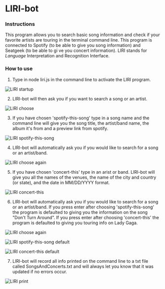 # LIRI-bot

### Instructions

This program allows you to search basic song information and check if your favorite artists are touring in the terminal command line. This program is connected to Spotify (to be able to give you song information) and Seatgeek (to be able to gi ve you concert information). LIRI stands for _Language_ Interpretation and Recognition Interface.

### How to use

1. Type in node liri.js in the command line to activate the LIRI program.

![LIRI startup](rfreeb/Bootcamp_Week_11/NUEVA201907FSF3/11-js-constructors/liri_1.png)

2. LIRI-bot will then ask you if you want to search a song or an artist.

![LIRI choose](rfreeb/Bootcamp_Week_11/NUEVA201907FSF3/11-js-constructors/LIRI-bot/liri_1.png)

3. If you have chosen 'spotify-this-song' type in a song name and the command line will give you the song title, the artist/band name, the album it's from and a preview link from spotify.

![LIRI spotify-this-song](rfreeb/Bootcamp_Week_11/NUEVA201907FSF3/11-js-constructors/LIRI-bot/liri_2.png)

4. LIRI-bot will automatically ask you if you would like to search for a song or an artist/band.

![LIRI choose again](rfreeb/Bootcamp_Week_11/NUEVA201907FSF3/11-js-constructors/LIRI-bot/liri_2.png)

5. If you have chosen 'concert-this' type in an arist or band. LIRI-bot will give you all the names of the venues, the name of the city and country (or state), and the date in MM/DD/YYYY format.

![LIRI concert-this](rfreeb/Bootcamp_Week_11/NUEVA201907FSF3/11-js-constructors/LIRI-bot/liri_3.png)

6. LIRI-bot will automatically ask you if you would like to search for a song or an artist/band. If you press enter after choosing 'spotify-this-song' the program is defaulted to giving you the information on the song "Don't Turn Around". If you press enter after choosing 'concert-this' the program is defaulted to giving you touring info on Lady Gaga.

![LIRI choose again](rfreeb/Bootcamp_Week_11/NUEVA201907FSF3/11-js-constructors/LIRI-bot/liri_4.png)

![LIRI spotify-this-song default](rfreeb/Bootcamp_Week_11/NUEVA201907FSF3/11-js-constructors/LIRI-bot/liri_5.png)

![LIRI concert-this default](rfreeb/Bootcamp_Week_11/NUEVA201907FSF3/11-js-constructors/LIRI-bot/liri_6.png)

7. LIRI-bot will record all info printed on the command line to a txt file called SongsAndConcerts.txt and will always let you know that it was updated if no errors occur.

![LIRI print](rfreeb/Bootcamp_Week_11/NUEVA201907FSF3/11-js-constructors/LIRI-bot/liri_7.png)
